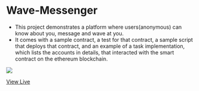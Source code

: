 # Wave-Messenger

- This project demonstrates a platform where users(anonymous) can know about you, message and wave at you.
- It comes with a sample contract, a test for that contract, a sample script that deploys that contract, and an example of a task implementation, which lists the accounts in details, that interacted with the smart contract on the ethereum blockchain.

![](https://img.shields.io/badge/build-in%20progress-orange)

[View Live](https://waveportal-starter-project.ghidyon.repl.co/)